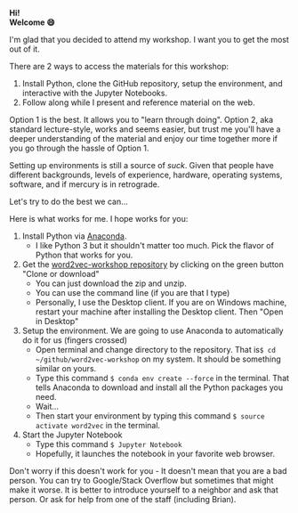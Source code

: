 __Hi!__  
__Welcome 😄__ 

I'm glad that you decided to attend my workshop. I want you to get the most out of it.

There are 2 ways to access the materials for this workshop:

1. Install Python, clone the GitHub repository, setup the environment, and interactive with the Jupyter Notebooks.
2. Follow along while I present and reference material on the web.

Option 1 is the best. It allows you to "learn through doing". Option 2, aka standard lecture-style, works and seems easier, but trust me you'll have a deeper understanding of the material and enjoy our time together more if you go through the hassle of Option 1.

Setting up environments is still a source of _suck_. Given that people have different backgrounds, levels of experience, hardware, operating systems, software, and if mercury is in retrograde. 

Let's try to do the best we can...

Here is what works for me. I hope works for you:

1. Install Python via [Anaconda](https://www.continuum.io/downloads).
    - I like Python 3 but it shouldn't matter too much. Pick the flavor of Python that works for you.
2. Get the [word2vec-workshop repository](https://github.com/brianspiering/word2vec-workshop) by clicking on the green button "Clone or download"
    - You can just download the zip and unzip.
    - You can use the command line (if you are that I type)
    - Personally, I use the Desktop client. If you are on Windows machine, restart your machine after installing the Desktop client. Then "Open in Desktop"
3. Setup the environment. We are going to use Anaconda to automatically do it for us (fingers crossed)
    - Open terminal and change directory to the repository. That is`$ cd ~/github/word2vec-workshop` on my system. It should be something similar on yours.
    - Type this command `$ conda env create --force` in the terminal. That tells Anaconda to download and install all the Python packages you need.
    - Wait...
    - Then start your environment by typing this command `$ source activate word2vec` in the terminal.
4. Start the Jupyter Notebook 
    - Type this command `$ Jupyter Notebook`
    - Hopefully, it launches the notebook in your favorite web browser.

Don't worry if this doesn't work for you - It doesn't mean that you are a bad person. You can try to Google/Stack Overflow but sometimes that might make it worse. It is better to introduce yourself to a neighbor and ask that person. Or ask for help from one of the staff (including Brian). 
